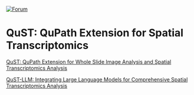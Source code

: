 [![Forum](https://img.shields.io/badge/forum-image.sc-green)](https://forum.image.sc/tag/qupath)

# QuST: QuPath Extension for Spatial Transcriptomics

[QuST: QuPath Extension for Whole Slide Image Analysis and Spatial Transcriptomics Analysis](./README_qustwsi.md)

[QuST-LLM: Integrating Large Language Models for Comprehensive Spatial Transcriptomics Analysis](./README_qustllm.md)